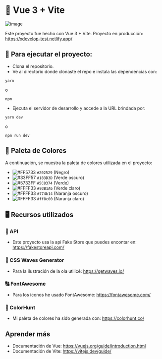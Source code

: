 # 💚 Vue 3 + Vite
![image](https://github.com/diegoOG09/xdevelop-test/assets/63070877/90cdc6db-f218-4809-9ccc-66b1e76a8eeb)


Este proyecto fue hecho con Vue 3 + Vite.
Proyecto en producción: https://xdevelop-test.netlify.app/

## 🚀 Para ejecutar el proyecto:

- Clona el repositorio.
- Ve al directorio donde clonaste el repo e instala las dependencias con:
```
yarn
```
 o
```
npm
```
- Ejecuta el servidor de desarrollo y accede a la URL brindada por:
```
yarn dev
```
o
```
npm run dev
```
## 🎨 Paleta de Colores

A continuación, se muestra la paleta de colores utilizada en el proyecto:

- ![#FF5733](https://via.placeholder.com/15/202529/000000?text=+) `#202529` (Negro)
- ![#33FF57](https://via.placeholder.com/15/183D3D/000000?text=+) `#183D3D` (Verde oscuro)
- ![#5733FF](https://via.placeholder.com/15/5C8374/000000?text=+) `#5C8374` (Verde)
- ![#FFFF33](https://via.placeholder.com/15/93B1A6/000000?text=+) `#93B1A6` (Verde claro)
- ![#FFFF33](https://via.placeholder.com/15/774b14/000000?text=+) `#774b14` (Naranja oscuro)
- ![#FFFF33](https://via.placeholder.com/15/ff8c00/000000?text=+) `#ff8c00` (Naranja claro)

## 🖥️ Recursos utilizados
### 📖 API
- Este proyecto usa la api Fake Store que puedes encontar en: https://fakestoreapi.com/
### 🌊 CSS Waves Generator
- Para la ilustración de la ola utilicé: https://getwaves.io/
### 🔠 FontAwesome
- Para los iconos he usado FontAwesome: https://fontawesome.com/
### 🎨 ColorHunt
- Mi paleta de colores ha sido generada con: https://colorhunt.co/

## Aprender más
- Documentación de Vue: https://vuejs.org/guide/introduction.html
- Documentación de Vite: https://vitejs.dev/guide/
